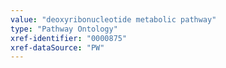 ```yaml
---
value: "deoxyribonucleotide metabolic pathway"
type: "Pathway Ontology"
xref-identifier: "0000875"
xref-dataSource: "PW"
---
```


